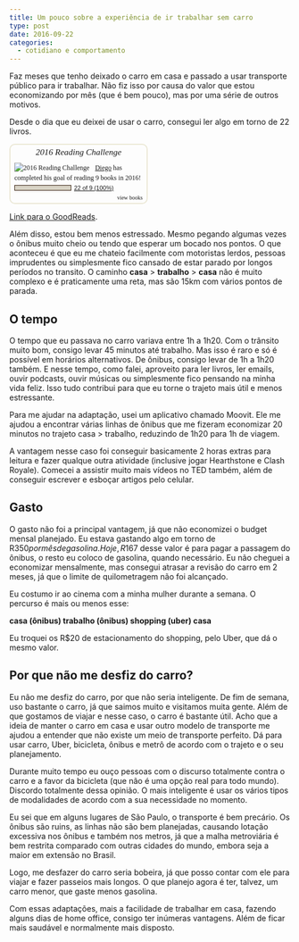 ```yaml
---
title: Um pouco sobre a experiência de ir trabalhar sem carro
type: post
date: 2016-09-22
categories:
  - cotidiano e comportamento
---
```


Faz meses que tenho deixado o carro em casa e passado a usar transporte público para ir trabalhar. Não fiz isso por causa do valor que estou economizando por mês (que é bem pouco), mas por uma série de outros motivos.

Desde o dia que eu deixei de usar o carro, consegui ler algo em torno de 22 livros. 


<div id="gr_challenge_3890" style="border: 2px solid #EBE8D5; border-radius:10px; padding: 0px 7px 0px 7px; max-width:230px; min-height: 100px">
  <div id="gr_challenge_progress_body_3890" style="font-size: 12px; font-family: georgia,serif;line-height: 18px">
    <h3 style="margin: 4px 0 10px; font-weight: normal; text-align: center">
      <a style="text-decoration: none; font-family:georgia,serif;font-style:italic; font-size: 1.1em" href="https://www.goodreads.com/challenges/3890-2016-reading-challenge">2016 Reading Challenge</a>
    </h3>
        <div class="challengePic">
          <a href="https://www.goodreads.com/challenges/3890-2016-reading-challenge"><img alt="2016 Reading Challenge" style="float:left; margin-right: 10px; border: 0 none" src="https://d2arxad8u2l0g7.cloudfront.net/challenges/1451432479p2/3890.jpg" /></a>
        </div>
      <div>
        <a href="https://www.goodreads.com/user/show/50891723-diego-eis">Diego</a> has
            completed his goal of reading
            9 books in
            2016!
      </div>
      <div style="width: 100px; margin: 4px 5px 5px 0; float: left; border: 1px solid #382110; height: 8px; overflow: hidden; background-color: #FFF">
        <div style="width: 100%; background-color: #D7D2C4; float: left"><span style="visibility:hidden">hide</span></div>
      </div>
      <div style="font-family: arial, verdana, helvetica, sans-serif;font-size:90%">
        <a href="https://www.goodreads.com/user_challenges/3877191">22 of 9 (100%)</a>
      </div>
        <div style="text-align: right;">
          <a style="text-decoration: none; font-size: 10px;" href="https://www.goodreads.com/user_challenges/3877191">view books</a>
        </div>
  </div>
  <script src="https://www.goodreads.com/user_challenges/widget/50891723-diego-eis?challenge_id=3890&v=2"></script>
</div>


[Link para o GoodReads](https://www.goodreads.com/user_challenges/3877191).

Além disso, estou bem menos estressado. Mesmo pegando algumas vezes o ônibus muito cheio ou tendo que esperar um bocado nos pontos. O que aconteceu é que eu me chateio facilmente com motoristas lerdos, pessoas imprudentes ou simplesmente fico cansado de estar parado por longos períodos no transito. O caminho **casa** > **trabalho** > **casa** não é muito complexo e é praticamente uma reta, mas são 15km com vários pontos de parada.

## O tempo
O tempo que eu passava no carro variava entre 1h a 1h20. Com o trânsito muito bom, consigo levar 45 minutos até trabalho. Mas isso é raro e só é possível em horários alternativos. De ônibus, consigo levar de 1h a 1h20 também. E nesse tempo, como falei, aproveito para ler livros, ler emails, ouvir podcasts, ouvir músicas ou simplesmente fico pensando na minha vida feliz. Isso tudo contribui para que eu torne o trajeto mais útil e menos estressante.

Para me ajudar na adaptação, usei um aplicativo chamado Moovit. Ele me ajudou a encontrar várias linhas de ônibus que me fizeram economizar 20 minutos no trajeto casa > trabalho, reduzindo de 1h20 para 1h de viagem.

A vantagem nesse caso foi conseguir basicamente 2 horas extras para leitura e fazer qualque outra atividade (inclusive jogar Hearthstone e Clash Royale). Comecei a assistir muito mais vídeos no TED também, além de conseguir escrever e esboçar artigos pelo celular. 

## Gasto
O gasto não foi a principal vantagem, já que não economizei o budget mensal planejado. Eu estava gastando algo em torno de R$350 por mês de gasolina. Hoje, R$167 desse valor é para pagar a passagem do ônibus, o resto eu coloco de gasolina, quando necessário. Eu não cheguei a economizar mensalmente, mas consegui atrasar a revisão do carro em 2 meses, já que o limite de quilometragem não foi alcançado.

Eu costumo ir ao cinema com a minha mulher durante a semana. O percurso é mais ou menos esse:

**casa (ônibus) trabalho (ônibus) shopping (uber) casa**

Eu troquei os R$20 de estacionamento do shopping, pelo Uber, que dá o mesmo valor. 

## Por que não me desfiz do carro?
Eu não me desfiz do carro, por que não seria inteligente. De fim de semana, uso bastante o carro, já que saimos muito e visitamos muita gente. Além de que gostamos de viajar e nesse caso, o carro é bastante útil. Acho que a ideia de manter o carro em casa e usar outro modelo de transporte me ajudou a entender que não existe um meio de transporte perfeito. Dá para usar carro, Uber, bicicleta, ônibus e metrô de acordo com o trajeto e o seu planejamento.

Durante muito tempo eu ouço pessoas com o discurso totalmente contra o carro e a favor da bicicleta (que não é uma opção real para todo mundo). Discordo totalmente dessa opinião. O mais inteligente é usar os vários tipos de modalidades de acordo com a sua necessidade no momento.

Eu sei que em alguns lugares de São Paulo, o transporte é bem precário. Os ônibus são ruins, as linhas não são bem planejadas, causando lotação excessiva nos ônibus e também nos metros, já que a malha metroviária é bem restrita comparado com outras cidades do mundo, embora seja a maior em extensão no Brasil.

Logo, me desfazer do carro seria bobeira, já que posso contar com ele para viajar e fazer passeios mais longos. O que planejo agora é ter, talvez, um carro menor, que gaste menos gasolina.

Com essas adaptações, mais a facilidade de trabalhar em casa, fazendo alguns dias de home office, consigo ter inúmeras vantagens. Além de ficar mais saudável e normalmente mais disposto.